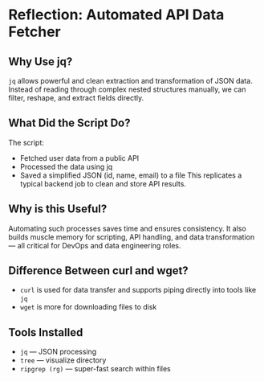 # Reflection: Automated API Data Fetcher

## Why Use jq?
`jq` allows powerful and clean extraction and transformation of JSON data. Instead of reading through complex nested structures manually, we can filter, reshape, and extract fields directly.

## What Did the Script Do?
The script:
- Fetched user data from a public API
- Processed the data using jq
- Saved a simplified JSON (id, name, email) to a file
This replicates a typical backend job to clean and store API results.

## Why is this Useful?
Automating such processes saves time and ensures consistency. It also builds muscle memory for scripting, API handling, and data transformation — all critical for DevOps and data engineering roles.

## Difference Between curl and wget?
- `curl` is used for data transfer and supports piping directly into tools like `jq`
- `wget` is more for downloading files to disk

## Tools Installed
- `jq` — JSON processing
- `tree` — visualize directory
- `ripgrep (rg)` — super-fast search within files
